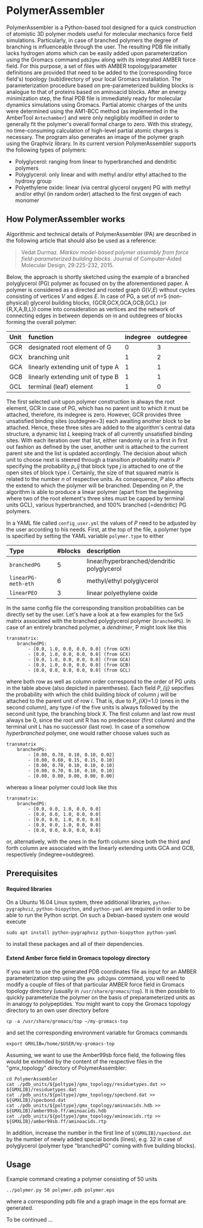 # PolymerAssembler

PolymerAssembler is a Python-based tool designed for a quick construction of atomistic 3D polymer models useful for molecular mechanics force field simulations. Particularly, in case of branched polymers the degree of branching is influenceable through the user. The resulting PDB file initially lacks hydrogen atoms which can be easily added upon parameterization using the Gromacs command `pdb2gmx` along with its integrated AMBER force field. For this purpose, a set of files with AMBER topology/parameter definitions are provided that need to be added to the (corresponding force field's) topology (sub)directory of your local Gromacs installation. The parameterization procedure based on pre-parameterized building blocks is analogue to that of proteins based on aminoacid blocks. After an energy minimization step, the final PDB file is immediately ready for molecular dynamics simulations using Gromacs. Partial atomic charges of the units were determined using the AM1-BCC method (as implemented in the AmberTool `Antechamber`) and were only negligibly modified in order to generally fit the polymer's overall formal charge to zero. With this strategy, no time-consuming calculation of high-level partial atomic charges is necessary. The program also generates an image of the polymer graph using the Graphviz library. In its current version PolymerAssembler supports the following types of polymers:

- Polyglycerol: ranging from linear to hyperbranched and dendritic polymers
- Polyglycerol: only linear and with methyl and/or ethyl attached to the hydroxy group
- Polyethylene oxide: linear (via central glycerol oxygen) PG with methyl and/or ethyl (in random order) attached to the first oxygen of each monomer



How PolymerAssembler works
--------------------------

Algorithmic and technical details of PolymerAssembler (PA) are described in the following article that should also be used as a reference:

>Vedat Durmaz. *Markov model-based polymer assembly from force field-parameterized building blocks*. Journal of Computer-Aided Molecular Design, 29:225-232, 2015.

Below, the approach is shortly sketched using the example of a branched polyglycerol (PG) polymer as focused on by the aforementioned paper. A polymer is considered as a directed and rooted graph *G*(*V*,*E*) without cycles consisting of vertices *V* and edges *E*. In case of PG, a set of *n*=5 (non-physical) glycerol building blocks, {GCR,GCX,GCA,GCB,GCL} (or {R,X,A,B,L}) come into consideration as vertices and the network of connecting edges in between depends on in and outdegrees of blocks forming the overall polymer:

|Unit| function                          | indegree | outdegree |
|:---|:----------------------------------|:---------|:----------|
|GCR | designated root element of G      | 0        | 3         |
|GCX | branching unit                    | 1        | 2         |
|GCA | linearly extending unit of type A | 1        | 1         |
|GCB | linearly extending unit of type B | 1        | 1         |
|GCL | terminal (leaf) element           | 1        | 0         |

The first selected unit upon polymer construction is always the root element, GCR in case of PG, which has no parent unit to which it must be attached, therefore, its indegree is zero. However, GCR provides three unsatisfied binding sites (outdegree=3) each awaiting another block to be attached. Hence, these three sites are added to the algorithm's central data structure, a dynamic list *L* keeping track of all currently unsatisfied binding sites. With each iteration over that list, either randomly or in a first in first out fashion as defined by the user, another unit is attached to the current parent site and the list is updated accordingly. The decision about which unit to choose next is steered through a transition probability matrix *P* specifying the probability *p_ij* that block type *j* is attached to one of the open sites of block type *i*. Certainly, the size of that squared matrix is related to the number *n* of respective units. As consequence, *P* also affects the extend to which the polymer will be branched. Depending on *P*, the algorithm is able to produce a linear polymer (apart from the beginning where two of the root element's three sites must be capped by terminal units GCL), various hyperbranched, and 100% branched (=dendritic) PG polymers.


In a YAML file called `config_user.yml` the values of *P* need to be adjusted by the user according to his needs. First, at the top of the file, a polymer type is specified by setting the YAML variable `polymer.type` to either

|Type                | #blocks | description |
|:-------------------|:--------|:------------|
|`branchedPG`        |    5    | linear/hyperbranched/dendritic polyglycerol |
|`linearPG-meth-eth` |    6    | methyl/ethyl polyglycerol |
|`linearPEO`         |    3    | linear polyethylene oxide |

In the same config file the corresponding transition probabilities can be directly set by the user. Let's have a look at a few examples for the 5x5 matrix associated with the branched polyglycerol polymer (`branchedPG`). In case of an entirely branched polymer, a *dendrimer*, P might look like this
```
transmatrix:
    branchedPG:
        - [0.0, 1.0, 0.0, 0.0, 0.0] (from GCR)
        - [0.0, 1.0, 0.0, 0.0, 0.0] (from GCX)
        - [0.0, 1.0, 0.0, 0.0, 0.0] (from GCA)
        - [0.0, 1.0, 0.0, 0.0, 0.0] (from GCB)
        - [0.0, 0.0, 0.0, 0.0, 0.0] (from GCL)
```
where both row as well as column order correspond to the order of PG units in the table above (also depicted in parentheses). Each field *P_{ij}* sepcifies the probability with which the child building block of column *j* will be attached to the parent unit of row *i*. That is, due to *P_{iX}*=1.0 (ones in the second column), any type *i* of the five units is always followed by the second unit type, the branching block X. The first column and last row must always be 0, since the root unit R has no predecessor (first column) and the terminal unit L has no successor (last row). In case of a somehow *hyperbranched* polymer, one would rather choose values such as
```
transmatrix
    branchedPG:
        - [0.00, 0.78, 0.10, 0.10, 0.02]
        - [0.00, 0.60, 0.15, 0.15, 0.10]
        - [0.00, 0.70, 0.10, 0.10, 0.10]
        - [0.00, 0.70, 0.10, 0.10, 0.10]
        - [0.00, 0.00, 0.00, 0.00, 0.00]
```
whereas a linear polymer could look like this
```
transmatrix:
    branchedPG:
        - [0.0, 0.0, 1.0, 0.0, 0.0]
        - [0.0, 0.0, 1.0, 0.0, 0.0]
        - [0.0, 0.0, 1.0, 0.0, 0.0]
        - [0.0, 0.0, 1.0, 0.0, 0.0]
        - [0.0, 0.0, 0.0, 0.0, 0.0]
```
or, alternatively, with the ones in the forth column since both the third and forth column are associated with the linearly extending units GCA and GCB, respectively (indegree=outdegree).


Prerequisites
-------------

#### Required libraries

On a Ubuntu 16.04 Linux system, three additional libraries, `python-pygraphviz`, `python-biopython`, and `python-yaml` are required in order to be able to run the Python script. On such a Debian-based system one would execute

`sudo apt install python-pygraphviz python-biopython python-yaml`

to install these packages and all of their dependencies.


#### Extend Amber force field in Gromacs topology directory

If you want to use the generated PDB coordinates file as input for an AMBER parameterization step using the `gmx pdb2gmx` command, you will need to modify a couple of files of that particular AMBER force field in Gromacs topology directory (usually in `/usr/share/gromacs/top`). It is then possible to quickly parameterize the polymer on the basis of preparameterized units as in analogy to polypeptides. You might want to copy the Gromacs topology directory to an own user directory before

`cp -a /usr/share/gromacs/top ~/my-gromacs-top`

and set the corresponding environment variable for Gromacs commands

`export GMXLIB=/home/$USER/my-gromacs-top`

Assuming, we want to use the Amber99sb force field, the following files would be extended by the content of the respective files in the "gmx_topology" directory of PolymerAssembler:
```
cd PolymerAssembler
cat ./pdb_units/${poltype}/gmx_topology/residuetypes.dat >> ${GMXLIB}/residuetypes.dat
cat ./pdb_units/${poltype}/gmx_topology/specbond.dat >> ${GMXLIB}/specbond.dat
cat ./pdb_units/${poltype}/gmx_topology/aminoacids.hdb >> ${GMXLIB}/amber99sb.ff/aminoacids.hdb
cat ./pdb_units/${poltype}/gmx_topology/aminoacids.rtp >> ${GMXLIB}/amber99sb.ff/aminoacids.rtp
```
In addition, increase the number in the first line of `${GMXLIB}/specbond.dat` by the number of newly added special bonds (lines), e.g. 32 in case of polyglycerol (polymer type "branchedPG" coming with five building blocks).


Usage
-----

Example command creating a polymer consisting of 50 units 

`../polymer.py 50 polymer.pdb polymer.eps`

where a corresponding pdb file and a graph image in the eps format are generated. 

To be continued ...
